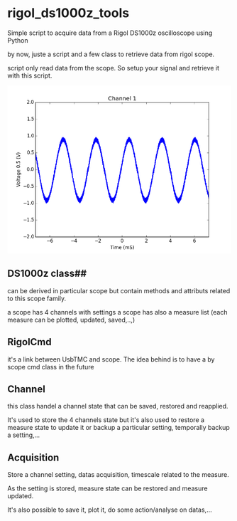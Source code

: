 # rigol_ds1000z_tools #

Simple script to acquire data from a Rigol DS1000z oscilloscope using Python

by now, juste a script and a few class to retrieve data from rigol scope.

script only read data from the scope. So setup your signal and retrieve it with this script.


![samples output...](./pics/sin_output-01.png)



## DS1000z class##

can be derived in particular scope but contain methods and attributs related
to this scope family.

a scope has 4 channels with settings
a scope has also a measure list (each measure can be plotted, updated, saved,..,)

## RigolCmd ##

it's a link between UsbTMC and scope. The idea behind is to have a by scope cmd class in the future

## Channel ##

this class handel a channel state that can be saved, restored and reapplied. 

It's used to store the 4 channels state but it's also used to restore a measure state 
to update it or backup a particular setting, temporally backup a setting,...

## Acquisition ##

Store a channel setting, datas acquisition, timescale related to the measure.

As the setting is stored, measure state can be restored and measure updated.

It's also possible to save it, plot it, do some action/analyse on datas,...